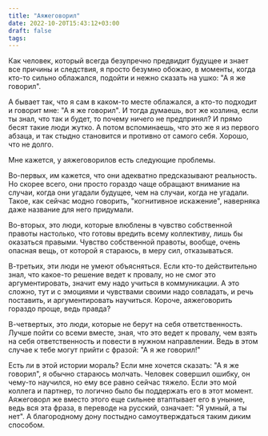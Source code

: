 ```yaml
---
title: "Аяжеговорил"
date: 2022-10-20T15:43:12+03:00
draft: false
tags:
---
```



Как человек, который всегда безупречно предвидит будущее и знает все причины и следствия, я просто безумно обожаю, в моменты, когда кто-то сильно облажался, подойти и нежно сказать на ушко: "А я же говорил".

<!--more-->

А бывает так, что я сам в каком-то месте облажался, а кто-то подходит и говорит мне: "А я же говорил". И тогда думаешь, вот же козлина, если ты знал, что так и будет, то почему ничего не предпринял? И прямо бесят такие люди жутко. А потом вспоминаешь, что это же я из первого абзаца, и так стыдно становится и противно от самого себя. Хорошо, что не долго.

Мне кажется, у аяжеговорилов есть следующие проблемы.

Во-первых, им кажется, что они адекватно предсказывают реальность. Но  скорее всего, они просто гораздо чаще обращают внимание на случаи, когда они угадали будущее, чем на случаи, когда не угадали. Такое, как сейчас модно говорить, "когнитивное искажение", наверняка даже название для него придумали.

Во-вторых, это люди, которые влюблены в чувство собственной правоты настолько, что готовы вредить всему коллективу, лишь бы оказаться правыми. Чувство собственной правоты, вообще, очень опасная вещь, от которой я стараюсь, в меру сил, отказываться.

В-третьих, эти люди не умеют объясняться. Если кто-то действительно знал, что какое-то решение ведет к провалу, но не смог это аргументировать, значит ему надо учиться в коммуникации. А это сложно, тут и с эмоциями и чувствами своими надо совладать, и речь поставить, и аргументировать научиться. Короче, аяжеговорить гораздо проще, ведь правда?

В-четвертых, это люди, которые не берут на себя ответственность. Лучше пойти со всеми вместе, зная, что это ведет к провалу, чем взять на себя ответственность и повести в нужном направлении. Ведь в этом случае к тебе могут прийти с фразой: "А я же говорил!"

Есть ли в этой истории мораль? Если мне хочется сказать: "А я же говорил", я обычно стараюсь молчать. Человек совершил ошибку, он чему-то научился, но ему все равно сейчас тяжело. Если это мой коллега и партнер, то логично было бы поддержать его в этот момент. Аяжеговорл же вместо этого еще сильнее втаптывает его в уныние, ведь вся эта фраза, в переводе на русский, означает: "Я умный, а ты нет". А благородному дону постыдно самоутверждаться таким диким способом.

